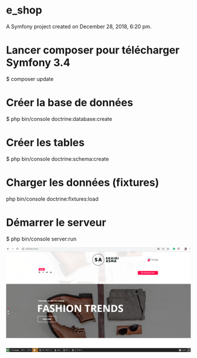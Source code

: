 e_shop
======

A Symfony project created on December 28, 2018, 6:20 pm.

Lancer composer pour télécharger Symfony 3.4 
======

$ composer update

Créer la base de données 
======

$ php bin/console doctrine:database:create

Créer les tables 
======

$ php bin/console doctrine:schema:create

Charger les données (fixtures) 
======

php bin/console doctrine:fixtures:load

Démarrer le serveur 
======

$ php bin/console server:run

<img src="images/Capture1.PNG" />
